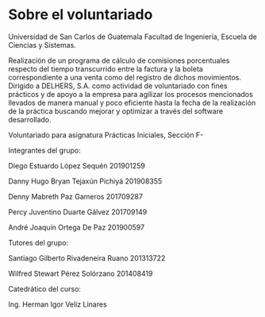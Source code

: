 # Sobre el voluntariado

Universidad de San Carlos de Guatemala
Facultad de Ingeniería, Escuela de Ciencias y Sistemas.

Realización de un programa de cálculo de comisiones porcentuales respecto del tiempo transcurrido entre la factura y la boleta correspondiente a una venta como del registro de dichos movimientos. Dirigido a DELHERS, S.A. como actividad de voluntariado con fines prácticos y de apoyo a la empresa para agilizar los procesos mencionados llevados de manera manual y poco eficiente hasta la fecha de la realización de la práctica buscando mejorar y optimizar a través del software desarrollado.

Voluntariado para asignatura Prácticas Iniciales, Sección F-

Integrantes del grupo:

Diego Estuardo López Sequén 201901259

Danny Hugo Bryan Tejaxún Pichiyá 201908355

Denny Mabreth Paz Gameros 201709287

Percy Juventino Duarte Gálvez 201709149

André Joaquín Ortega De Paz 201900597


Tutores del grupo:

Santiago Gilberto Rivadeneira Ruano 201313722

Wilfred Stewart Pérez Solórzano 201408419


Catedrático del curso:

Ing. Herman Igor Veliz Linares

